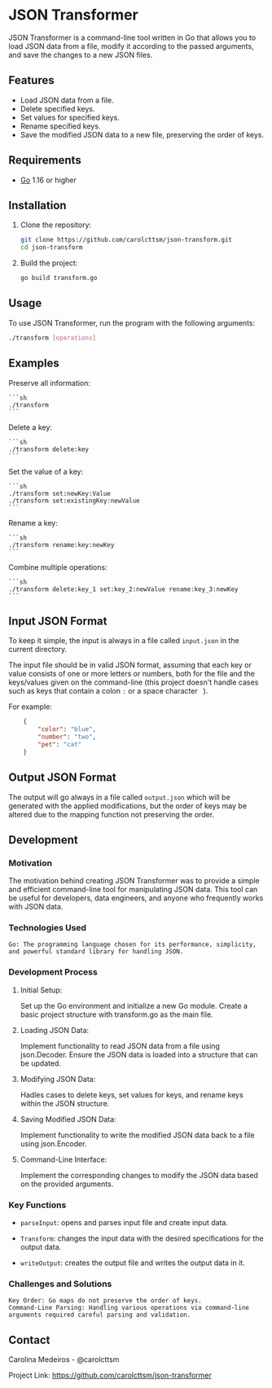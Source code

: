 # JSON Transformer

JSON Transformer is a command-line tool written in Go that allows you to load JSON data from a file, modify it according to the passed arguments, and save the changes to a new JSON files.

## Features

- Load JSON data from a file.
- Delete specified keys.
- Set values for specified keys.
- Rename specified keys.
- Save the modified JSON data to a new file, preserving the order of keys.

## Requirements

- [Go](https://golang.org/doc/install) 1.16 or higher

## Installation

1. Clone the repository:

    ```sh
    git clone https://github.com/carolcttsm/json-transform.git
    cd json-transform
    ```

2. Build the project:

    ```sh
    go build transform.go
    ```

## Usage

To use JSON Transformer, run the program with the following arguments:

```sh
./transform [operations]
```

## Examples

Preserve all information:

    ```sh
    ./transform
    ```
Delete a key:

    ```sh
    ./transform delete:key
    ```

Set the value of a key:

    ```sh
    ./transform set:newKey:Value
    ./transform set:existingKey:newValue
    ```

Rename a key:

    ```sh
    ./transform rename:key:newKey
    ```

Combine multiple operations:

    ```sh
    ./transform delete:key_1 set:key_2:newValue rename:key_3:newKey
    ```

## Input JSON Format

To keep it simple, the input is always in a file called `input.json` in the current directory.

The input file should be in valid JSON format, assuming that each key or value consists of one or more letters or numbers, both for the file and the keys/values given on the command-line (this project doesn't handle cases such as keys that contain a colon `:` or a space character ` `).

For example:

```json
    {
        "color": "blue",
        "number": "two",
        "pet": "cat"
    }
```

## Output JSON Format

The output will go always in a file called `output.json` which will be generated with the applied modifications, but the order of keys may be altered due to the mapping function not preserving the order.

## Development

### Motivation

The motivation behind creating JSON Transformer was to provide a simple and efficient command-line tool for manipulating JSON data. This tool can be useful for developers, data engineers, and anyone who frequently works with JSON data.

### Technologies Used

    Go: The programming language chosen for its performance, simplicity, and powerful standard library for handling JSON.

### Development Process

1. Initial Setup:

    Set up the Go environment and initialize a new Go module.
    Create a basic project structure with transform.go as the main file.

2. Loading JSON Data:

    Implement functionality to read JSON data from a file using json.Decoder.
    Ensure the JSON data is loaded into a structure that can be updated.

3. Modifying JSON Data:

    Hadles cases to delete keys, set values for keys, and rename keys within the JSON structure.
   
5. Saving Modified JSON Data:

    Implement functionality to write the modified JSON data back to a file using json.Encoder.

6. Command-Line Interface:

    Implement the corresponding changes to modify the JSON data based on the provided arguments.

### Key Functions

- `parseInput`: opens and parses input file and create input data.

- `Transform`: changes the input data with the desired specifications for the output data.

- `writeOutput`: creates the output file and writes the output data in it.

### Challenges and Solutions

    Key Order: Go maps do not preserve the order of keys.
    Command-Line Parsing: Handling various operations via command-line arguments required careful parsing and validation.

## Contact

Carolina Medeiros - @carolcttsm

Project Link: https://github.com/carolcttsm/json-transformer
